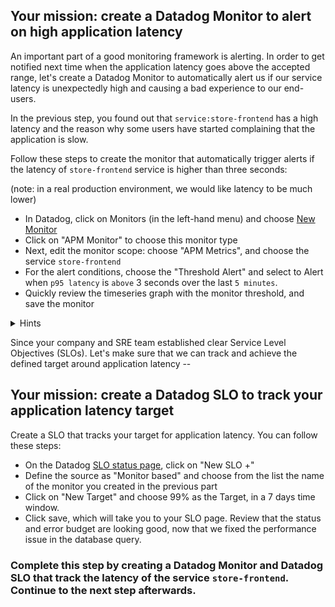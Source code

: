 ## Your mission: create a Datadog Monitor to alert on high application latency

An important part of a good monitoring framework is alerting.  In order to get notified next time when the application latency goes above the accepted range, let's create a Datadog Monitor to automatically alert us if our service latency is unexpectedly high and causing a bad experience to our end-users.

In the previous step, you found out that `service:store-frontend` has a high latency and the reason why some users have started complaining that the application is slow.

Follow these steps to create the monitor that automatically trigger alerts if the latency of `store-frontend` service is higher than three seconds:

(note: in a real production environment, we would like latency to be much lower)

* In Datadog, click on Monitors (in the left-hand menu) and choose [New Monitor](https://app.datadoghq.com/monitors#/create)
* Click on "APM Monitor" to choose this monitor type
* Next, edit the monitor scope: choose "APM Metrics", and choose the service `store-frontend`
* For the alert conditions, choose the "Threshold Alert" and select to Alert when `p95 latency` is `above` 3 seconds over the last `5 minutes`.
* Quickly review the timeseries graph with the monitor threshold, and save the monitor

<details>
<summary>Hints</summary>
To quickly create the monitor, you can go to the [New Monitor](https://app.datadoghq.com/monitors#/create), and choose "Import Monitor from JSON".</br></br>Then, copy-paste the following JSON into Datadog:

```
{
	"name": "Service store-frontend has a high p95 latency on env:ruby-shop",
	"type": "metric alert",
	"query": "avg(last_5m):avg:trace.rack.request.duration.by.service.95p{env:ruby-shop,service:store-frontend} > 3",
	"message": "`ruby-shop` 95th percentile latency is too high.\n\n@store-frontend",
	"tags": [
		"service:store-frontend",
		"env:ruby-shop"
	],
	"options": {
		"renotify_interval": 0,
		"timeout_h": 0,
		"thresholds": {
			"critical": 3
		},
		"notify_no_data": false,
		"no_data_timeframe": 2,
		"notify_audit": false,
		"evaluation_delay": null
	}
}
```

</details>

Since your company and SRE team established clear Service Level Objectives (SLOs). Let's make sure that we can track and achieve the defined target around application latency -- 

## Your mission: create a Datadog SLO to track your application latency target

Create a SLO that tracks your target for application latency. You can follow these steps:

* On the Datadog [SLO status page](https://app.datadoghq.com/slo), click on "New SLO +"
* Define the source as "Monitor based" and choose from the list the name of the monitor you created in the previous part
* Click on "New Target" and choose 99% as the Target, in a 7 days time window. 
* Click save, which will take you to your SLO page. Review that the status and error budget are looking good, now that we fixed the performance issue in the database query.


### Complete this step by creating a Datadog Monitor and Datadog SLO that track the latency of the service `store-frontend`. Continue to the next step afterwards.